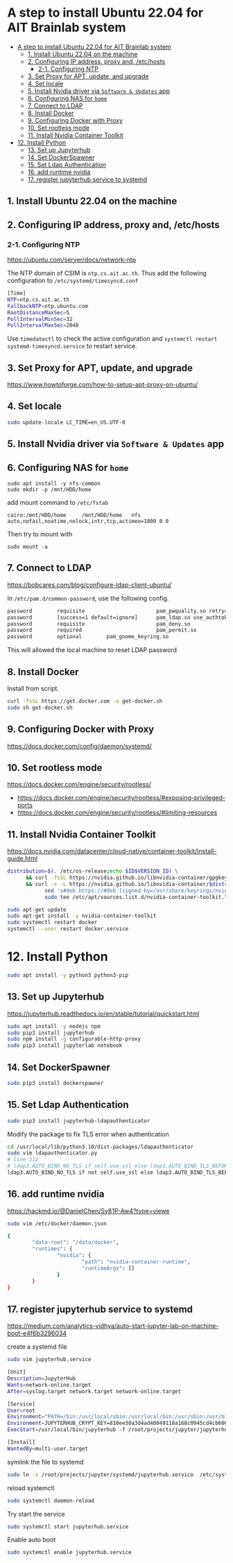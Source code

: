 # A step to install Ubuntu 22.04 for AIT Brainlab system

- [A step to install Ubuntu 22.04 for AIT Brainlab system](#a-step-to-install-ubuntu-2204-for-ait-brainlab-system)
  - [1. Install Ubuntu 22.04 on the machine](#1-install-ubuntu-2204-on-the-machine)
  - [2. Configuring IP address, proxy and, /etc/hosts](#2-configuring-ip-address-proxy-and-etchosts)
    - [2-1. Configuring NTP](#2-1-configuring-ntp)
  - [3. Set Proxy for APT, update, and upgrade](#3-set-proxy-for-apt-update-and-upgrade)
  - [4. Set locale](#4-set-locale)
  - [5. Install Nvidia driver via `Software & Updates` app](#5-install-nvidia-driver-via-software--updates-app)
  - [6. Configuring NAS for `home`](#6-configuring-nas-for-home)
  - [7. Connect to LDAP](#7-connect-to-ldap)
  - [8. Install Docker](#8-install-docker)
  - [9. Configuring Docker with Proxy](#9-configuring-docker-with-proxy)
  - [10. Set rootless mode](#10-set-rootless-mode)
  - [11. Install Nvidia Container Toolkit](#11-install-nvidia-container-toolkit)
- [12. Install Python](#12-install-python)
  - [13. Set up Jupyterhub](#13-set-up-jupyterhub)
  - [14. Set DockerSpawner](#14-set-dockerspawner)
  - [15. Set Ldap Authentication](#15-set-ldap-authentication)
  - [16. add runtime nvidia](#16-add-runtime-nvidia)
  - [17. register jupyterhub service to systemd](#17-register-jupyterhub-service-to-systemd)


## 1. Install Ubuntu 22.04 on the machine
## 2. Configuring IP address, proxy and, /etc/hosts
### 2-1. Configuring NTP
https://ubuntu.com/server/docs/network-ntp

The NTP domain of CSIM is `ntp.cs.ait.ac.th`.
Thus add the following configuration to `/etc/systemd/timesyncd.conf`
```sh
[Time]
NTP=ntp.cs.ait.ac.th
FallbackNTP=ntp.ubuntu.com
RootDistanceMaxSec=5
PollIntervalMinSec=32
PollIntervalMaxSec=2048
```
Use `timedatectl` to check the active configuration and `systemctl restart systemd-timesyncd.service` to restart service.

## 3. Set Proxy for APT, update, and upgrade
https://www.howtoforge.com/how-to-setup-apt-proxy-on-ubuntu/
## 4. Set locale
```sh
sudo update-locale LC_TIME=en_US.UTF-8
```
## 5. Install Nvidia driver via `Software & Updates` app
## 6. Configuring NAS for `home`
```shell
sudo apt install -y nfs-common
sudo mkdir -p /mnt/HDD/home
```
add mount command to `/etc/fstab`
```shell
cairo:/mnt/HDD/home     /mnt/HDD/home   nfs     auto,nofail,noatime,nolock,intr,tcp,actimeo=1800 0 0
```
Then try to mount with
```
sudo mount -a
```

## 7. Connect to LDAP
https://bobcares.com/blog/configure-ldap-client-ubuntu/

In `/etc/pam.d/common-password`, use the following config.

```sh
password        requisite                       pam_pwquality.so retry=3
password        [success=1 default=ignore]      pam_ldap.so use_authtok ignore_unknown_user ignore_authinfo_unavail no_warn minimum_uid=1000
password        requisite                       pam_deny.so
password        required                        pam_permit.so
password        optional        pam_gnome_keyring.so
```
This will allowed the local machine to reset LDAP password

## 8. Install Docker

Install from script.

```sh
curl -fsSL https://get.docker.com -o get-docker.sh
sudo sh get-docker.sh
```

##  9. Configuring Docker with Proxy
https://docs.docker.com/config/daemon/systemd/

##  10. Set rootless mode
https://docs.docker.com/engine/security/rootless/

- https://docs.docker.com/engine/security/rootless/#exposing-privileged-ports
- https://docs.docker.com/engine/security/rootless/#limiting-resources

## 11. Install Nvidia Container Toolkit
https://docs.nvidia.com/datacenter/cloud-native/container-toolkit/install-guide.html

```sh
distribution=$(. /etc/os-release;echo $ID$VERSION_ID) \
      && curl -fsSL https://nvidia.github.io/libnvidia-container/gpgkey | sudo gpg --dearmor -o /usr/share/keyrings/nvidia-container-toolkit-keyring.gpg \
      && curl -s -L https://nvidia.github.io/libnvidia-container/$distribution/libnvidia-container.list | \
            sed 's#deb https://#deb [signed-by=/usr/share/keyrings/nvidia-container-toolkit-keyring.gpg] https://#g' | \
            sudo tee /etc/apt/sources.list.d/nvidia-container-toolkit.list
```

```sh
sudo apt-get update
sudo apt-get install -y nvidia-container-toolkit
sudo systemctl restart docker
systemctl --user restart docker.service
```

# 12. Install Python

```sh
sudo apt install -y python3 python3-pip
```

## 13. Set up Jupyterhub
https://jupyterhub.readthedocs.io/en/stable/tutorial/quickstart.html

```sh
sudo apt install -y nodejs npm
sudo pip3 install jupyterhub
sudo npm install -g configurable-http-proxy
sudo pip3 install jupyterlab notebook 
```

## 14. Set DockerSpawner

```sh
sudo pip3 install dockerspawner
```

## 15. Set Ldap Authentication

```sh
sudo pip3 install jupyterhub-ldapauthenticator
```

Modify the package to fix TLS error when authentication

```sh
cd /usr/local/lib/python3.10/dist-packages/ldapauthenticator
sudo vim ldapauthenticator.py
# line 312
# ldap3.AUTO_BIND_NO_TLS if self.use_ssl else ldap3.AUTO_BIND_TLS_BEFORE_BIND
ldap3.AUTO_BIND_NO_TLS if not self.use_ssl else ldap3.AUTO_BIND_TLS_BEFORE_BIND
```

## 16. add runtime nvidia
https://hackmd.io/@DanielChen/Sy81P-Aw4?type=viewe

```sh
sudo vim /etc/docker/daemon.json

{
        "data-root": "/data/docker",
        "runtimes": {
                "nvidia": {
                        "path": "nvidia-container-runtime",
                        "runtimeArgs": []
                }
        }
}
```

##  17. register jupyterhub service to systemd

https://medium.com/analytics-vidhya/auto-start-jupyter-lab-on-machine-boot-e4f6b3296034

create a systemd file
```sh
sudo vim jupyterhub.service

[Unit]
Description=JupyterHub
Wants=network-online.target
After=syslog.target network.target network-online.target

[Service]
User=root
Environment="PATH=/bin:/usr/local/sbin:/usr/local/bin:/usr/sbin:/usr/bin:/root/projects/jupyter/"
Environment=JUPYTERHUB_CRYPT_KEY=810ee30a3d4ad40049118a168c0945cd4cb60039b649466e258fe9b2c0628c38
ExecStart=/usr/local/bin/jupyterhub -f /root/projects/jupyter/jupyterhub_config.py

[Install]
WantedBy=multi-user.target
```

symlink the file to systemd
```sh
sudo ln -s /root/projects/jupyter/systemd/jupyterhub.service  /etc/systemd/system/jupyterhub.service
```

reload systemctl
```sh
sudo systemctl daemon-reload
```

Try start the service
```sh
sudo systemctl start jupyterhub.service
```

Enable auto boot
```sh
sudo systemctl enable jupyterhub.service
```
